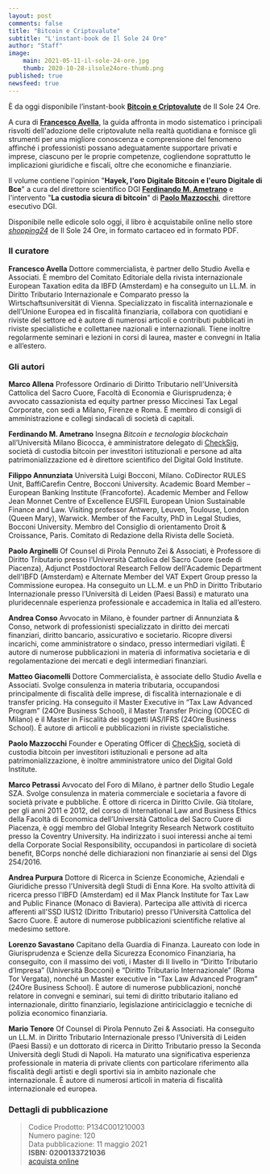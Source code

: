 ```yaml
---
layout: post
comments: false
title: "Bitcoin e Criptovalute"
subtitle: "L'instant-book de Il Sole 24 Ore"
author: "Staff"
image:
    main: 2021-05-11-il-sole-24-ore.jpg
    thumb: 2020-10-28-ilsole24ore-thumb.png
published: true
newsfeed: true
---
```


È da oggi disponibile l’instant-book [**Bitcoin e Criptovalute**](https://www.shopping24.ilsole24ore.com/sh4/collateral/products/libri-r.jsp?productId=prod2650197) de Il Sole 24 Ore.

A cura di [**Francesco Avella**](https://www.linkedin.com/in/francesco-avella-84b1a111/), la guida affronta in modo sistematico i principali risvolti dell'adozione delle criptovalute nella realtà quotidiana e fornisce gli strumenti per una migliore conoscenza e comprensione del fenomeno affinché i professionisti possano adeguatamente supportare privati e imprese, ciascuno per le proprie competenze, cogliendone soprattutto le implicazioni giuridiche e fiscali, oltre che economiche e finanziarie.

Il volume contiene l'opinion "**Hayek, l'oro Digitale Bitcoin e l'euro Digitale di Bce**" a cura del direttore scientifico DGI [**Ferdinando M. Ametrano**](http://ametrano.net/) e l'intervento "**La custodia sicura di bitcoin**" di [**Paolo Mazzocchi**](https://www.linkedin.com/in/paolomazzocchi/), direttore esecutivo DGI.

Disponibile nelle edicole solo oggi, il libro è acquistabile online nello store [*shopping24*](https://www.shopping24.ilsole24ore.com/sh4/collateral/products/libri-r.jsp?productId=prod2650197) de Il Sole 24 Ore, in formato cartaceo ed in formato PDF.

### Il curatore

**Francesco Avella**
Dottore commercialista, è partner dello Studio Avella e Associati. È membro del Comitato Editoriale della rivista internazionale
European Taxation edita da IBFD (Amsterdam) e ha conseguito un LL.M. in Diritto Tributario Internazionale e Comparato presso la Wirtschaftsuniversität di Vienna. Specializzato in fiscalità internazionale e dell’Unione Europea ed in fiscalità finanziaria, collabora con quotidiani e riviste del settore ed è autore di numerosi articoli e contributi pubblicati in riviste specialistiche e collettanee nazionali e internazionali. Tiene inoltre regolarmente seminari e lezioni in corsi di laurea, master e convegni in Italia e all’estero.

### Gli autori

**Marco Allena**
Professore Ordinario di Diritto Tributario nell'Università Cattolica del Sacro Cuore, Facoltà di Economia e Giurisprudenza; è avvocato cassazionista ed equity partner presso Miccinesi Tax Legal Corporate, con sedi a Milano, Firenze e Roma. È membro di consigli di amministrazione e collegi sindacali di società di capitali.

**Ferdinando M. Ametrano**
Insegna _Bitcoin e tecnologia blockchain_ all’Università Milano Bicocca,
è amministratore delegato di [CheckSig](www.checksig.io),
società di custodia bitcoin per investitori istituzionali e persone ad alta patrimonializzazione
ed è direttore scientifico del Digital Gold Institute.

**Filippo Annunziata**
Università Luigi Bocconi, Milano. CoDirector RULES Unit, BaffiCarefin Centre, Bocconi University. Academic Board Member
– European Banking Institute (Francoforte). Academic Member and Fellow Jean Monnet Centre of Excellence EUSFIL European
Union Sustainable Finance and Law. Visiting professor Antwerp, Leuven, Toulouse, London (Queen Mary), Warwick. Member of the Faculty, PhD in Legal Studies, Bocconi University. Membro del Consiglio di orientamento Droit & Croissance, Paris. Comitato di Redazione della Rivista delle Società.

**Paolo Arginelli**
Of Counsel di Pirola Pennuto Zei & Associati, è Professore di Diritto Tributario presso l’Università Cattolica del Sacro Cuore (sede
di Piacenza), Adjunct Postdoctoral Research Fellow dell'Academic Department dell'IBFD (Amsterdam) e Alternate Member del VAT Expert Group presso la Commissione europea. Ha conseguito un LL.M. e un PhD in Diritto Tributario Internazionale presso l’Università di Leiden (Paesi Bassi) e maturato una pluridecennale esperienza professionale e accademica in Italia ed all’estero.

**Andrea Conso**
Avvocato in Milano, è founder partner di Annunziata & Conso, network di professionisti specializzato in diritto dei mercati finanziari, diritto bancario, assicurativo e societario. Ricopre diversi incarichi, come amministratore o sindaco, presso intermediari vigilati. È autore di numerose pubblicazioni in materia di informativa societaria e di regolamentazione dei mercati e degli intermediari finanziari.

**Matteo Giacomelli**
Dottore Commercialista, è associate dello Studio Avella e Associati. Svolge consulenza in materia tributaria, occupandosi
principalmente di fiscalità delle imprese, di fiscalità internazionale e di transfer pricing. Ha conseguito il Master Executive in “Tax Law Advanced Program” (24Ore Business School), il Master Transfer Pricing (ODCEC di Milano) e il Master in Fiscalità dei soggetti IAS/IFRS (24Ore Business School). È autore di articoli e pubblicazioni in riviste specialistiche.

**Paolo Mazzocchi**
Founder e Operating Officer di [CheckSig](www.checksig.io),
società di custodia bitcoin per investitori istituzionali e persone ad alta patrimonializzazione,
è inoltre amministratore unico del Digital Gold Institute.

**Marco Petrassi**
Avvocato del Foro di Milano, è partner dello Studio Legale SZA. Svolge consulenza in materia commerciale e societaria a favore
di società private e pubbliche. È ottore di ricerca in Diritto Civile. Già titolare, per gli anni 2011 e 2012, del corso di International Law and Business Ethics della Facoltà di Economica dell’Università Cattolica del Sacro Cuore di Piacenza, è oggi membro del Global Integrity Research Network costituito presso la Coventry University. Ha indirizzato i suoi interessi anche ai temi della Corporate Social Responsibility, occupandosi in particolare di società benefit, BCorps nonché delle dichiarazioni non finanziarie ai sensi del Dlgs 254/2016.

**Andrea Purpura**
Dottore di Ricerca in Scienze Economiche, Aziendali e Giuridiche presso l'Università degli Studi di Enna Kore. Ha svolto attività
di ricerca presso l'IBFD (Amsterdam) ed il Max Planck Institute for Tax Law and Public Finance (Monaco di Baviera). Partecipa alle attività di ricerca afferenti all'SSD IUS12 (Diritto Tributario) presso l’Università Cattolica del Sacro Cuore. È autore di numerose pubblicazioni scientifiche relative al medesimo settore.

**Lorenzo Savastano**
Capitano della Guardia di Finanza. Laureato con lode in Giurisprudenza e Scienze della Sicurezza Economico Finanziaria,
ha conseguito, con il massimo dei voti, i Master di II livello in “Diritto Tributario d’Impresa” (Università Bocconi) e “Diritto Tributario Internazionale” (Roma Tor Vergata), nonché un Master executive in “Tax Law Advanced Program” (24Ore Business School). È autore di numerose pubblicazioni, nonché relatore in convegni e seminari, sui temi di diritto tributario italiano ed internazionale, diritto finanziario, legislazione antiriciclaggio e tecniche di polizia economico finanziaria.

**Mario Tenore**
Of Counsel di Pirola Pennuto Zei & Associati. Ha conseguito un LL.M. in Diritto Tributario Internazionale presso l’Università di
Leiden (Paesi Bassi) e un dottorato di ricerca in Diritto Tributario presso la Seconda Università degli Studi di Napoli. Ha maturato una significativa esperienza professionale in materia di private clients con particolare riferimento alla fiscalità degli artisti e degli sportivi sia in ambito nazionale che internazionale. È autore di numerosi articoli in materia di fiscalità internazionale ed europea.

### Dettagli di pubblicazione

> Codice Prodotto: P134C001210003  
> Numero pagine: 120  
> Data pubblicazione: 11 maggio 2021  
> **ISBN: 0200133721036**  
> [acquista online](https://www.shopping24.ilsole24ore.com/sh4/collateral/products/libri-r.jsp?productId=prod2650197)
